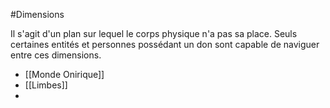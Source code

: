 #Dimensions 

Il s'agit d'un plan sur lequel le corps physique n'a pas sa place. Seuls certaines entités et personnes possédant un don sont capable de naviguer entre ces dimensions.
* [[Monde Onirique]]
* [[Limbes]]
* 
